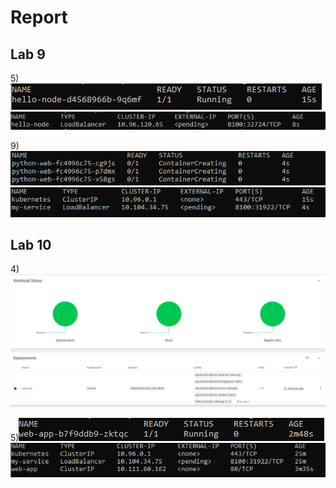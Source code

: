 # Report

## Lab 9

5)![k8s](../screenshots/k8s1.png)![k8s](../screenshots/k8s2.png)

9)![k8s](../screenshots/k8s3.png)![k8s](../screenshots/k8s4.png)

## Lab 10

4)![k8s](../screenshots/k8s5.png)

5)![k8s](../screenshots/k8s6.png)![k8s](../screenshots/k8s7.png)
